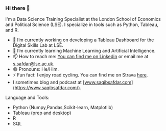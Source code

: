 
### Hi there 👋

I'm a Data Science Training Specialist at the London School of Economics and Political Science (LSE). I specialize in tools such as Python, Tableau, and R.

- 🔭 I’m currently working on developing a Tableau Dashboard for the Digital Skills Lab at LSE.
- 🌱 I’m currently learning Machine Learning and Artificial Intelligence.
- 📫 How to reach me: [You can find me on Linkedin](https://www.linkedin.com/in/saqib-safdar/) or email me at s.safdar@lse.ac.uk.
- 😄 Pronouns: He/Him.
- ⚡ Fun fact: I enjoy road cycling. You can find me on Strava [here](https://www.strava.com/athletes/9438505). 
-  I sometimes blog and podcast at [www.saqibsafdar.com](https://www.saqibsafdar.com/).

Language and Tools:

- Python (Numpy,Pandas,Scikit-learn, Matplotlib)
- Tableau (prep and desktop)
- R
- SQL








